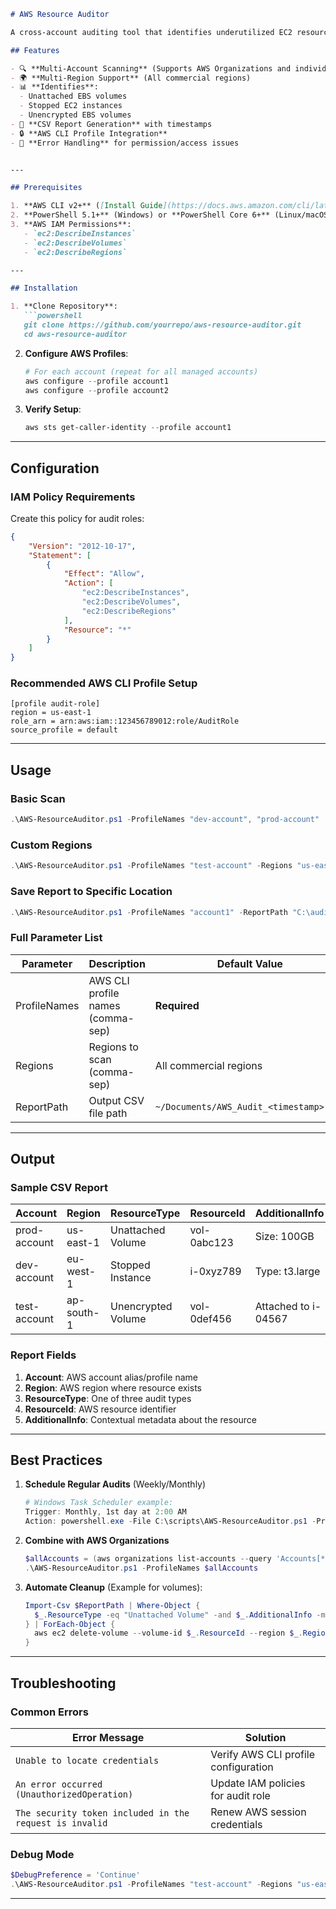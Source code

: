 ```markdown
# AWS Resource Auditor

A cross-account auditing tool that identifies underutilized EC2 resources across multiple AWS accounts. Generates actionable reports to optimize costs and improve security.

## Features

- 🔍 **Multi-Account Scanning** (Supports AWS Organizations and individual accounts)
- 🌍 **Multi-Region Support** (All commercial regions)
- 📊 **Identifies**:
  - Unattached EBS volumes
  - Stopped EC2 instances
  - Unencrypted EBS volumes
- 📁 **CSV Report Generation** with timestamps
- 🔒 **AWS CLI Profile Integration**
- 🚦 **Error Handling** for permission/access issues


---

## Prerequisites

1. **AWS CLI v2+** ([Install Guide](https://docs.aws.amazon.com/cli/latest/userguide/getting-started-install.html))
2. **PowerShell 5.1+** (Windows) or **PowerShell Core 6+** (Linux/macOS)
3. **AWS IAM Permissions**:
   - `ec2:DescribeInstances`
   - `ec2:DescribeVolumes`
   - `ec2:DescribeRegions`

---

## Installation

1. **Clone Repository**:
   ```powershell
   git clone https://github.com/yourrepo/aws-resource-auditor.git
   cd aws-resource-auditor
   ```

2. **Configure AWS Profiles**:
   ```powershell
   # For each account (repeat for all managed accounts)
   aws configure --profile account1
   aws configure --profile account2
   ```

3. **Verify Setup**:
   ```powershell
   aws sts get-caller-identity --profile account1
   ```

---

## Configuration

### IAM Policy Requirements
Create this policy for audit roles:
```json
{
    "Version": "2012-10-17",
    "Statement": [
        {
            "Effect": "Allow",
            "Action": [
                "ec2:DescribeInstances",
                "ec2:DescribeVolumes",
                "ec2:DescribeRegions"
            ],
            "Resource": "*"
        }
    ]
}
```

### Recommended AWS CLI Profile Setup
```
[profile audit-role]
region = us-east-1
role_arn = arn:aws:iam::123456789012:role/AuditRole
source_profile = default
```

---

## Usage

### Basic Scan
```powershell
.\AWS-ResourceAuditor.ps1 -ProfileNames "dev-account", "prod-account"
```

### Custom Regions
```powershell
.\AWS-ResourceAuditor.ps1 -ProfileNames "test-account" -Regions "us-east-1","eu-west-1"
```

### Save Report to Specific Location
```powershell
.\AWS-ResourceAuditor.ps1 -ProfileNames "account1" -ReportPath "C:\audits\$(Get-Date -Format 'yyyy-MM').csv"
```

### Full Parameter List
| Parameter    | Description                          | Default Value                          |
|--------------|--------------------------------------|----------------------------------------|
| ProfileNames | AWS CLI profile names (comma-sep)    | **Required**                           |
| Regions      | Regions to scan (comma-sep)          | All commercial regions                 |
| ReportPath   | Output CSV file path                 | `~/Documents/AWS_Audit_<timestamp>.csv`|

---

## Output

### Sample CSV Report

| Account       | Region    | ResourceType         | ResourceId   | AdditionalInfo                          |
|---------------|-----------|----------------------|--------------|-----------------------------------------|
| prod-account  | us-east-1 | Unattached Volume    | vol-0abc123  | Size: 100GB | Type: gp3 | Encrypted: True |
| dev-account   | eu-west-1 | Stopped Instance     | i-0xyz789    | Type: t3.large | Launched: 2023-07-15 |
| test-account  | ap-south-1 | Unencrypted Volume  | vol-0def456  | Attached to i-04567 | State: in-use |

### Report Fields
1. **Account**: AWS account alias/profile name
2. **Region**: AWS region where resource exists
3. **ResourceType**: One of three audit types
4. **ResourceId**: AWS resource identifier
5. **AdditionalInfo**: Contextual metadata about the resource

---

## Best Practices

1. **Schedule Regular Audits** (Weekly/Monthly)
   ```powershell
   # Windows Task Scheduler example:
   Trigger: Monthly, 1st day at 2:00 AM
   Action: powershell.exe -File C:\scripts\AWS-ResourceAuditor.ps1 -ProfileNames "prod"
   ```

2. **Combine with AWS Organizations**
   ```powershell
   $allAccounts = (aws organizations list-accounts --query 'Accounts[*].Name' --output text)
   .\AWS-ResourceAuditor.ps1 -ProfileNames $allAccounts
   ```

3. **Automate Cleanup** (Example for volumes):
   ```powershell
   Import-Csv $ReportPath | Where-Object { 
     $_.ResourceType -eq "Unattached Volume" -and $_.AdditionalInfo -match "Encrypted: True"
   } | ForEach-Object {
     aws ec2 delete-volume --volume-id $_.ResourceId --region $_.Region --profile $_.Account
   }
   ```

---

## Troubleshooting

### Common Errors

| Error Message | Solution |
|---------------|----------|
| `Unable to locate credentials` | Verify AWS CLI profile configuration |
| `An error occurred (UnauthorizedOperation)` | Update IAM policies for audit role |
| `The security token included in the request is invalid` | Renew AWS session credentials |

### Debug Mode
```powershell
$DebugPreference = 'Continue'
.\AWS-ResourceAuditor.ps1 -ProfileNames "test-account" -Regions "us-east-1"
```

---
